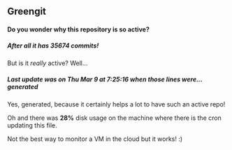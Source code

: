 ## Greengit

#### Do you wonder why this repository is so active?

##### After all it has 35674 commits!

But is it *really* active? Well...

##### Last update was on Thu Mar 9 at 7:25:16 when those lines were... generated

Yes, generated, because it certainly helps a lot to have such an active repo!

Oh and there was **28%** disk usage on the machine
where there is the cron updating this file.

Not the best way to monitor a VM in the cloud but it works! :)
